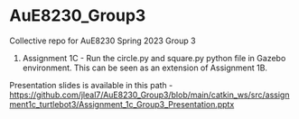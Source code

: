# AuE8230_Group3
Collective repo for AuE8230 Spring 2023 Group 3


1. Assignment 1C - Run the circle.py and square.py python file in Gazebo environment. This can be seen as an extension of Assignment 1B.

Presentation slides is available in this path - https://github.com/jleal7/AuE8230_Group3/blob/main/catkin_ws/src/assignment1c_turtlebot3/Assignment_1c_Group3_Presentation.pptx

